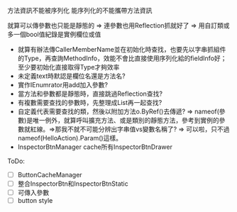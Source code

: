 方法資訊不能被序列化
能序列化的不能攜帶方法資訊

就算可以傳參數也只能是靜態的
=> 連參數也用Reflection抓就好了
=> 用自訂類或多一個bool值紀錄是實例欄位或值

* 就算有辦法傳CallerMemberName並在初始化時查找，也要先以字串抓組件的Type，再查詢MethodInfo，效能不會比直接使用序列化給的fieldInfo好；至少要初始化直接取得Type才夠效率
* 未定義text時默認是欄位名還是方法名?
* 實作IEnumrator用add加入參數?
* 當方法和參數都是靜態時，直接跳過Reflection查找?
* 有複數需要查找的參數時，先整理成List再一起查找?
* 自定義代表需要查找的類，然後以附加方法o.ByRef()去傳遞? => nameof(參數)是唯一例外，就算呼叫擴充方法、或是類別的靜態方法，參考到實例的參數就紅線。=>那我不就不可能分辨出字串值vs變數名稱了? => 可以啦，只不過nameof(HelloAction).Param()這樣。
* InspectorBtnManager cache所有InspectorBtnDrawer

ToDo:
- [ ] ButtonCacheManager
- [ ] 整合InspectorBtn和InspectorBtnStatic
- [ ] 可傳入參數
- [ ] button style